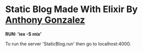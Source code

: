 # Static Blog Made With Elixir By [Anthony Gonzalez](https://github.com/boilercoding/static-blog)

**RUN: 'iex -S mix'**

To run the server 'StaticBlog.run' then go to localhost:4000.
